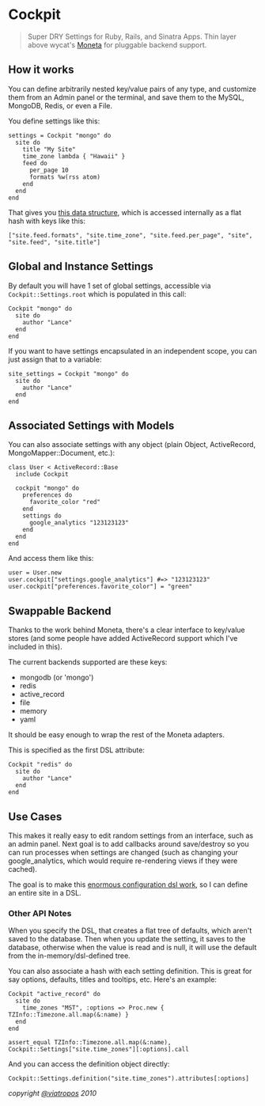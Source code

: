<h1>Cockpit <img src='http://imgur.com/oXAb6.png' width='16' height='15'/></h1>

> Super DRY Settings for Ruby, Rails, and Sinatra Apps.  Thin layer above wycat's [Moneta](http://github.com/wycats/moneta) for pluggable backend support.

## How it works

You can define arbitrarily nested key/value pairs of any type, and customize them from an Admin panel or the terminal, and save them to the MySQL, MongoDB, Redis, or even a File.

You define settings like this:

    settings = Cockpit "mongo" do
      site do
        title "My Site"
        time_zone lambda { "Hawaii" }
        feed do
          per_page 10
          formats %w(rss atom)
        end
      end
    end

That gives you [this data structure](http://gist.github.com/558480), which is accessed internally as a flat hash with keys like this:

    ["site.feed.formats", "site.time_zone", "site.feed.per_page", "site", "site.feed", "site.title"]
       
## Global and Instance Settings

By default you will have 1 set of global settings, accessible via `Cockpit::Settings.root` which is populated in this call:

    Cockpit "mongo" do
      site do
        author "Lance"
      end
    end
    
If you want to have settings encapsulated in an independent scope, you can just assign that to a variable:

    site_settings = Cockpit "mongo" do
      site do
        author "Lance"
      end
    end
    
## Associated Settings with Models

You can also associate settings with any object (plain Object, ActiveRecord, MongoMapper::Document, etc.):

    class User < ActiveRecord::Base
      include Cockpit
      
      cockpit "mongo" do
        preferences do
          favorite_color "red"
        end
        settings do
          google_analytics "123123123"
        end
      end
    end
    
And access them like this:

    user = User.new
    user.cockpit["settings.google_analytics"] #=> "123123123"
    user.cockpit["preferences.favorite_color"] = "green"
    
## Swappable Backend

Thanks to the work behind Moneta, there's a clear interface to key/value stores (and some people have added ActiveRecord support which I've included in this).

The current backends supported are these keys:

- mongodb (or 'mongo')
- redis
- active_record
- file
- memory
- yaml

It should be easy enough to wrap the rest of the Moneta adapters.

This is specified as the first DSL attribute:

    Cockpit "redis" do
      site do
        author "Lance"
      end
    end
    
## Use Cases

This makes it really easy to edit random settings from an interface, such as an admin panel.  Next goal is to add callbacks around save/destroy so you can run processes when settings are changed (such as changing your google_analytics, which would require re-rendering views if they were cached).

The goal is to make this [enormous configuration dsl work](http://gist.github.com/558432), so I can define an entire site in a DSL.

### Other API Notes

When you specify the DSL, that creates a flat tree of defaults, which aren't saved to the database.  Then when you update the setting, it saves to the database, otherwise when the value is read and is null, it will use the default from the in-memory/dsl-defined tree.

You can also associate a hash with each setting definition.  This is great for say options, defaults, titles and tooltips, etc.  Here's an example:

    Cockpit "active_record" do
      site do
        time_zones "MST", :options => Proc.new { TZInfo::Timezone.all.map(&:name) }
      end
    end
    
    assert_equal TZInfo::Timezone.all.map(&:name), Cockpit::Settings["site.time_zones"][:options].call
    
And you can access the definition object directly:

    Cockpit::Settings.definition("site.time_zones").attributes[:options]
    
<cite>copyright [@viatropos](http://viatropos.com) 2010</cite>